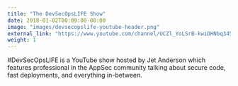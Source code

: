 ```yaml
---
title: "The DevSecOpsLIFE Show"
date: 2018-01-02T00:00:00-00:00
image: "images/devsecopslife-youtube-header.png"
external_link: "https://www.youtube.com/channel/UCZl_YoLSrB-kwiDHNbq345A"
weight: 1
---
```


#DevSecOpsLIFE is a YouTube show hosted by Jet Anderson which features professional in the AppSec community talking about secure code, fast deployments, and everything in-between.
